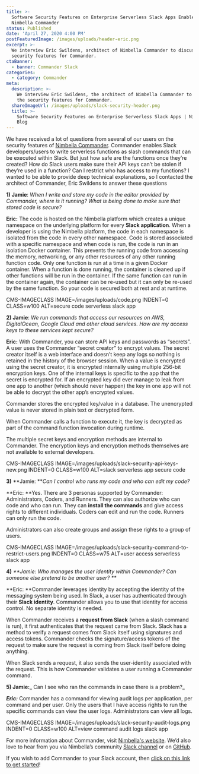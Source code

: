 ```yaml
---
title: >-
  Software Security Features on Enterprise Serverless Slack Apps Enabled by
  Nimbella Commander
status: Published
date: 'April 27, 2020 4:00 PM'
postFeaturedImage: /images/uploads/header-eric.png
excerpt: >-
  We interview Eric Swildens, architect of Nimbella Commander to discuss the
  security features for Commander. 
ctaBanner:
  - banner: Commander Slack
categories:
  - category: Commander
meta:
  description: >-
    We interview Eric Swildens, the architect of Nimbella Commander to discuss
    the security features for Commander. 
  shareImageUrl: /images/uploads/slack-security-header.png
  title: >-
    Software Security Features on Enterprise Serverless Slack Apps | Nimbella
    Blog
---
```

We have received a lot of questions from several of our users on the security features of [Nimbella Commander](https://nimbella.com/integrations/commander). Commander enables Slack developers/users to write serverless functions as slash commands that can be executed within Slack. But just how safe are the functions once they’re created? How do Slack users make sure their API keys can’t be stolen if they’re used in a function? Can I restrict who has access to my functions? I wanted to be able to provide deep technical explanations, so I contacted the architect of Commander, Eric Swildens to answer these questions 

**1) Jamie**: _When I write and store my code in the editor provided by Commander, where is it running? What is being done to make sure that stored code is secure?_

**Eric:** The code is hosted on the Nimbella platform which creates a unique namespace on the underlying platform for every **Slack application**. When a developer is using the Nimbella platform, the code in each namespace is isolated from the code in every other namespace. Code is stored associated with a specific namespace and when code is run, the code is run in an isolation Docker container. This prevents the running code from accessing the memory, networking, or any other resources of any other running function code. Only one function is run at a time in a given Docker container. When a function is done running, the container is cleaned up if other functions will be run in the container. If the same function can run in the container again, the container can be re-used but it can only be re-used by the same function. So your code is secured both at rest and at runtime. 

CMS-IMAGECLASS IMAGE=/images/uploads/code.png INDENT=0 CLASS=w100 ALT=secure code serverless slack app

**2) Jamie**: _We run commands that access our resources on AWS, DigitalOcean, Google Cloud and other cloud services. How are my access keys to these services kept secure?_

**Eric:** With Commander, you can store API keys and passwords as “secrets”. A user uses the Commander “secret creator” to encrypt values. The secret creator itself is a web interface and doesn’t keep any logs so nothing is retained in the history of the browser session. When a value is encrypted using the secret creator, it is encrypted internally using multiple 256-bit encryption keys. One of the internal keys is specific to the app that the secret is encrypted for. If an encrypted key did ever manage to leak from one app to another (which should never happen) the key in one app will not be able to decrypt the other app’s encrypted values.

Commander stores the encrypted key/value in a database. The unencrypted value is never stored in plain text or decrypted form.

When Commander calls a function to execute it, the key is decrypted as part of the command function invocation during runtime.					

The multiple secret keys and encryption methods are internal to Commander. The encryption keys and encryption methods themselves are not available to external developers. 

CMS-IMAGECLASS IMAGE=/images/uploads/slack-security-api-keys-new.png INDENT=0 CLASS=w100 ALT=slack serverless app secure code

**3)** **Jamie: **_Can I control who runs my code and who can edit my code?_	

**Eric: **Yes. There are 3 personas supported by Commander: Administrators, Coders, and Runners. They can also authorize who can code and who can run. They can **install the commands** and give access rights to different individuals. Coders can edit and run the code. Runners can only run the code.  	

Administrators can also create groups and assign these rights to a group of users. 	

CMS-IMAGECLASS IMAGE=/images/uploads/slack-security-command-to-restrict-users.png INDENT=0 CLASS=w75 ALT=user access serverless slack app

**4)** _**Jamie: Who manages the user identity within Commander? Can someone else pretend to be another user? 	 **_	 		

**Eric: **Commander leverages identity by accepting the identity of the messaging system being used. In Slack, a user has authenticated through their **Slack identity**. Commander allows you to use that identity for access control. No separate identity is needed.

When Commander receives a **request from Slack** (when a slash command is run), it first authenticates that the request came from Slack. Slack has a method to verify a request comes from Slack itself using signatures and access tokens. Commander checks the signature/access tokens of the request to make sure the request is coming from Slack itself before doing anything. 

When Slack sends a request, it also sends the user-identity associated with the request. This is how Commander validates a user running a Commander command. 	

**5) Jamie:**_ Can I see who ran the commands in case there is a problem?_

_**Eric:**_ Commander has a command for viewing audit logs per application, per command and per user. Only the users that I have access rights to run the specific commands can view the user logs. Administrators can view all logs. 	

CMS-IMAGECLASS IMAGE=/images/uploads/slack-security-audit-logs.png INDENT=0 CLASS=w100 ALT=view command audit logs slack app

For more information about Commander, visit [Nimbella's website](https://nimbella.com/integrations/commander). We’d also love to hear from you via Nimbella’s community [Slack channel](https://nimbella.com/slack) or on [GitHub](https://github.com/nimbella/command-sets).

If you wish to add Commander to your Slack account, then [click on this link to get started](https://nimbella.com/commander/slack/install?version=2)!
